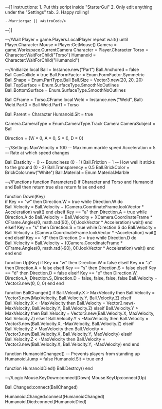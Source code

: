 --[[
	Instructions:
	1. Put this script inside "StarterGui"
	2. Only edit anything under the "Settings" tab.
	3. Happy rolling!
	
	--Warriorqaz || <AstroCode/>
--]]

--//Wait
Player	= game.Players.LocalPlayer
repeat wait() until Player.Character
Mouse		= Player:GetMouse()
Camera		= game.Workspace.CurrentCamera
Character	= Player.Character
Torso		= Character:WaitForChild("Torso")
Humanoid	= Character:WaitForChild("Humanoid")

--//Initialize
local Ball 			= Instance.new("Part")
Ball.Anchored		= false
Ball.CanCollide		= true
Ball.FormFactor		= Enum.FormFactor.Symmetric
Ball.Shape			= Enum.PartType.Ball
Ball.Size			= Vector3.new(20, 20, 20)
Ball.TopSurface		= Enum.SurfaceType.SmoothNoOutlines
Ball.BottomSurface	= Enum.SurfaceType.SmoothNoOutlines
	
Ball.CFrame			= Torso.CFrame
local Weld				= Instance.new("Weld", Ball)
Weld.Part0			= Ball
Weld.Part1			= Torso

Ball.Parent 		= Character
Humanoid.Sit		= true

Camera.CameraType	 = Enum.CameraType.Track
Camera.CameraSubject = Ball

Direction = {W = 0, A = 0, S = 0, D = 0}

--//Settings
MaxVelocity			= 100 -- Maximum marble speed
Acceleration		= 5	  -- Rate at which speed changes

Ball.Elasticity 	= 0 	-- Bounciness (0 - 1)
Ball.Friction		= 1		-- How well it sticks to the ground (0 - 2)
Ball.Transparency	= 0.5
Ball.BrickColor		= BrickColor.new("White")
Ball.Material		= Enum.Material.Marble

--//Functions
function Parameters()
	if Character and Torso and Humanoid and Ball then
		return true
	else
		return false
	end
end

function Down(Key)	
	if Key == "w" then
		Direction.W = true
		while Direction.W do		
			Ball.Velocity = Ball.Velocity + (Camera.CoordinateFrame.lookVector * Acceleration)
			wait()
		end	
	elseif Key == "a" then
		Direction.A	= true
		while Direction.A do
			Ball.Velocity = Ball.Velocity + ((Camera.CoordinateFrame * CFrame.Angles(0, math.rad(90), 0)).lookVector * Acceleration)
			wait()
		end		
	elseif Key == "s" then
		Direction.S	= true
		while Direction.S do
			Ball.Velocity = Ball.Velocity + (Camera.CoordinateFrame.lookVector * -Acceleration)
			wait()
		end	
	elseif Key == "d" then
		Direction.D	= true
		while Direction.D do
			Ball.Velocity = Ball.Velocity + ((Camera.CoordinateFrame * CFrame.Angles(0, math.rad(-90), 0)).lookVector * Acceleration)
			wait()
		end		
	end
end

function Up(Key)
	if Key == "w" then
		Direction.W = false
	elseif Key == "a" then
		Direction.A	= false
	elseif Key == "s" then
		Direction.S	= false
	elseif Key == "d" then
		Direction.D	= false
	elseif Key == "e" then
		Direction.W, Direction.A, Direction.S, Direction.D = false, false, false, false
		Ball.Velocity = Vector3.new(0, 0, 0)
	end
end

function BallChanged()
	if 	Ball.Velocity.X > MaxVelocity then  Ball.Velocity = Vector3.new(MaxVelocity, Ball.Velocity.Y, Ball.Velocity.Z)
	elseif Ball.Velocity.X < -MaxVelocity then Ball.Velocity = Vector3.new(-MaxVelocity, Ball.Velocity.Y, Ball.Velocity.Z)
	elseif Ball.Velocity.Y > MaxVelocity then Ball.Velocity = Vector3.new(Ball.Velocity.X, MaxVelocity, Ball.Velocity.Z)
	elseif Ball.Velocity.Y < -MaxVelocity then Ball.Velocity = Vector3.new(Ball.Velocity.X, -MaxVelocity, Ball.Velocity.Z)
	elseif Ball.Velocity.Z > MaxVelocity then Ball.Velocity = Vector3.new(Ball.Velocity.X, Ball.Velocity.Y, MaxVelocity)
	elseif Ball.Velocity.Z < -MaxVelocity then Ball.Velocity = Vector3.new(Ball.Velocity.X, Ball.Velocity.Y, -MaxVelocity)
	end
end

function HumanoidChanged() -- Prevents players from standing up
	Humanoid.Jump	= false	
	Humanoid.Sit 	= true
end

function HumanoidDied()
	Ball:Destroy()
end

--//Logic
Mouse.KeyDown:connect(Down)
Mouse.KeyUp:connect(Up)

Ball.Changed:connect(BallChanged)

Humanoid.Changed:connect(HumanoidChanged)
Humanoid.Died:connect(HumanoidDied)
